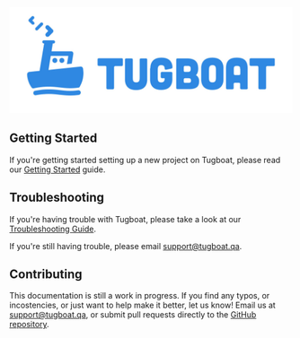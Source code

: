 ![tugboat-docs](logo.png)

## Getting Started

If you're getting started setting up a new project on Tugboat, please read our
[Getting Started](getting-started/index.md) guide.

## Troubleshooting

If you're having trouble with Tugboat, please take a look at our
[Troubleshooting Guide](troubleshooting/index.md).

If you're still having trouble, please email
[support@tugboat.qa](mailto:support@tugboat.qa).

## Contributing

This documentation is still a work in progress. If you find any typos, or
incostencies, or just want to help make it better, let us know! Email us at
[support@tugboat.qa](mailto:support@tugboat.qa), or submit pull requests
directly to the [GitHub repository](https://github.com/Lullabot/tugboat-docs).

